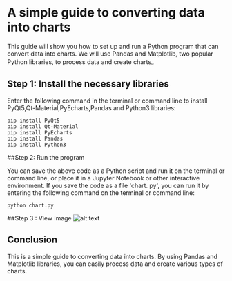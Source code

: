 # A simple guide to converting data into charts

This guide will show you how to set up and run a Python program that can convert data into charts. We will use Pandas and Matplotlib, two popular Python libraries, to process data and create charts。

## Step 1: Install the necessary libraries

Enter the following command in the terminal or command line to install PyQt5,Qt-Material,PyEcharts,Pandas and Python3 libraries:
```
pip install PyQt5
pip install Qt-Material
pip install PyEcharts
pip install Pandas
pip install Python3
```

##Step 2: Run the program

You can save the above code as a Python script and run it on the terminal or command line, or place it in a Jupyter Notebook or other interactive environment.
If you save the code as a file 'chart. py', you can run it by entering the following command on the terminal or command line:
```
python chart.py
```
##Step 3 : View image
![alt text](relative/path/to/新建文件夹.zip.png)


## Conclusion

This is a simple guide to converting data into charts. By using Pandas and Matplotlib libraries, you can easily process data and create various types of charts.
